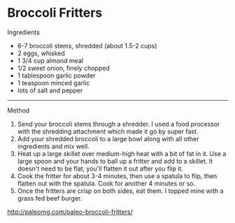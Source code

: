 # Broccoli Fritters

Ingredients

-   6-7 broccoli stems, shredded (about 1.5-2 cups)
-   2 eggs, whisked
-   1 3/4 cup almond meal
-   1/2 sweet onion, finely chopped
-   1 tablespoon garlic powder
-   1 teaspoon minced garlic
-   lots of salt and pepper

--------------------------------------------------------------------------------

Method

1.  Send your broccoli stems through a shredder. I used a food processor with
    the shredding attachment which made it go by super fast.
2.  Add your shredded broccoli to a large bowl along with all other ingredients
    and mix well.
3.  Heat up a large skillet over medium-high heat with a bit of fat in it. Use a
    large spoon and your hands to ball up a fritter and add to a skillet. It
    doesn't need to be flat, you'll flatten it out after you flip it.
4.  Cook the fritter for about 3-4 minutes, then use a spatula to flip, then
    flatten out with the spatula. Cook for another 4 minutes or so.
5.  Once the fritters are crisp on both sides, eat them. I topped mine with a
    grass fed beef burger.

<http://paleomg.com/paleo-broccoli-fritters/>
